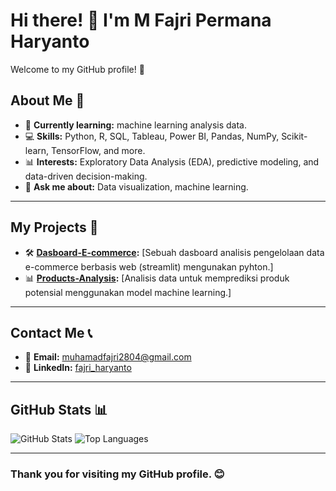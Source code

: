 # Hi there! 👋 I'm M Fajri Permana Haryanto

Welcome to my GitHub profile! 🚀 

## About Me 🌟
- 🌱 **Currently learning:** machine learning analysis data.
- 💻 **Skills:** Python, R, SQL, Tableau, Power BI, Pandas, NumPy, Scikit-learn, TensorFlow, and more.
- 📊 **Interests:** Exploratory Data Analysis (EDA), predictive modeling, and data-driven decision-making.
- 💬 **Ask me about:** Data visualization, machine learning.
---

## My Projects 💼
- 🛠️ **[Dasboard-E-commerce](https://github.com/yoshioakio/Dasboard-E-commerce.git):** [Sebuah dasboard analisis pengelolaan data e-commerce berbasis web (streamlit) mengunakan pyhton.]
- 📊 **[Products-Analysis](https://github.com/yoshioakio/Products-Analysis.git):** [Analisis data untuk memprediksi produk potensial menggunakan model machine learning.]

---

## Contact Me 📞
- 📧 **Email:** [muhamadfajri2804@gmail.com](muhamadfajri2804@gmail.com)
- 💼 **LinkedIn:** [fajri_haryanto](https://www.linkedin.com/in/muhamad-fajri-permana-haryanto-a67703299/)

---

## GitHub Stats 📊
![GitHub Stats](https://github-readme-stats.vercel.app/api?username=yoshioakio&show_icons=true&theme=radical)
![Top Languages](https://github-readme-stats.vercel.app/api/top-langs/?username=yoshioakio&layout=compact&theme=radical)

---

### Thank you for visiting my GitHub profile. 😊
